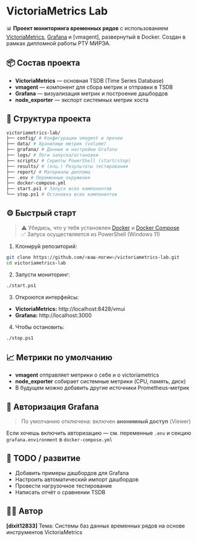 # VictoriaMetrics Lab

📊 **Проект мониторинга временных рядов** с использованием [VictoriaMetrics](https://victoriametrics.com/), [Grafana](https://grafana.com/) и [vmagent], развернутый в Docker. Создан в рамках дипломной работы РТУ МИРЭА.

## 📦 Состав проекта

- **VictoriaMetrics** — основная TSDB (Time Series Database)
- **vmagent** — компонент для сбора метрик и отправки в TSDB
- **Grafana** — визуализация метрик и построение дашбордов
- **node_exporter** — экспорт системных метрик хоста

## 📁 Структура проекта
```bash
victoriametrics-lab/
├── config/ # Конфигурации vmagent и прочее
├── data/ # Хранилище метрик (volume)
├── grafana/ # Данные и настройки Grafana
├── logs/ # Логи запуска/остановки
├── scripts/ # Скрипты PowerShell (start/stop)
├── results/ # (опц.) Результаты тестирования
├── report/ # Материалы диплома
├── .env # Переменные окружения
├── docker-compose.yml
├── start.ps1 # Запуск всех компонентов
└── stop.ps1 # Остановка всех компонентов
```
## ⚙️ Быстрый старт

> ⚠️ Убедись, что у тебя установлен [Docker](https://www.docker.com/) и [Docker Compose](https://docs.docker.com/compose/)  
> ✅ Запуск осуществляется из PowerShell (Windows 11)

1. Клонируй репозиторий:

```bash
git clone https://github.com/<ваш-логин>/victoriametrics-lab.git
cd victoriametrics-lab
```

2. Запусти мониторинг:

```bash
./start.ps1
```

3. Откроются интерфейсы:

- **VictoriaMetrics:** http://localhost:8428/vmui
- **Grafana:** http://localhost:3000

4. Чтобы остановить:

```bash
./stop.ps1
```

## 📈 Метрики по умолчанию

- **vmagent** отправляет метрики о себе и о victoriametrics
- **node_exporter** собирает системные метрики (CPU, память, диск)
- В будущем можно добавить другие источники Prometheus-метрик

## 🔐 Авторизация Grafana

> По умолчанию отключена: включен **анонимный доступ** (Viewer)

Если хочешь включить авторизацию — см. переменные ```.env``` и секцию ```grafana.environment``` в ```docker-compose.yml```

## 🧪 TODO / развитие

- Добавить примеры дашбордов для Grafana
- Настроить автоматический импорт дашбордов
- Провести нагрузочное тестирование
- Написать отчёт о сравнении TSDB

## 🧑‍🎓 Автор
**[dixit12833]**
Тема: Системы баз данных временных рядов на основе инструментов VictoriaMetrics